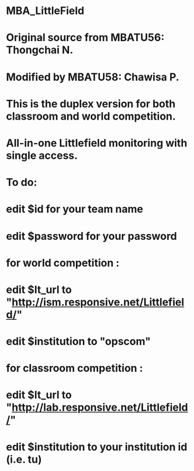 # MBA_LittleField
# Original source from MBATU56: Thongchai N.
# Modified by MBATU58: Chawisa P.

# This is the duplex version for both classroom and world competition.
# All-in-one Littlefield monitoring with single access.

# To do:
# edit $id for your team name
# edit $password for your password

# for world competition :
# edit $lt_url to "http://ism.responsive.net/Littlefield/" 
# edit $institution to "opscom"

# for classroom competition :
# edit $lt_url to "http://lab.responsive.net/Littlefield/"
# edit $institution to your institution id (i.e. tu) 
